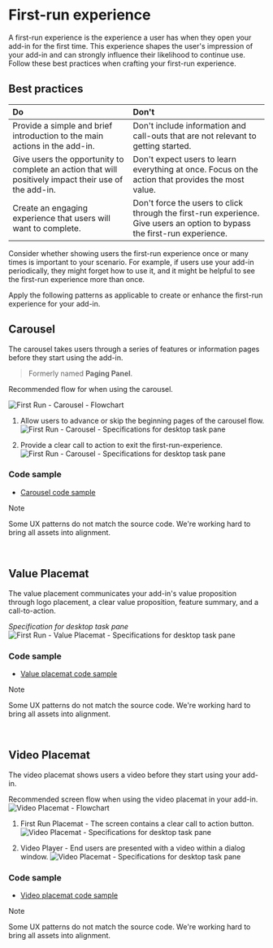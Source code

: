 # First-run experience

A first-run experience is the experience a user has when they open your add-in for the first time. This experience shapes the user's impression of your add-in and can strongly influence their likelihood to continue use. Follow these best practices when crafting your first-run experience. 


## Best practices

|Do|Don't|
|:------|:------|
|Provide a simple and brief introduction to the main actions in  the add-in. | Don't include information and call-outs that are not relevant to getting started.
|Give users the opportunity to complete an action that will positively impact their use of the add-in.| Don't expect users to learn everything at once. Focus on the action that provides the most value.
|Create an engaging experience that users will want to complete. | Don't force the users to click through the first-run experience. Give users an option to bypass the first-run experience. |


Consider whether showing users the first-run experience once or many times is important to your scenario. For example, if users use your add-in periodically, they might forget how to use it, and it might be helpful to see the first-run experience more than once. 

Apply the following patterns as applicable to create or enhance the first-run experience for your add-in. 

## Carousel

The carousel takes users through a series of features or information pages before they start using the add-in.

> Formerly named **Paging Panel**.

Recommended flow for when using the carousel. 

![First Run - Carousel - Flowchart](https://raw.githubusercontent.com/OfficeDev/Office-Add-in-UX-Design-Patterns/master/assets/images/carousel_flow.png)

1. Allow users to advance or skip the beginning pages of the carousel flow. 
![First Run - Carousel - Specifications for desktop task pane](https://raw.githubusercontent.com/OfficeDev/Office-Add-in-UX-Design-Patterns/master/assets/images/carousel_taskPaneCallouts.png)

2. Provide a clear call to action to exit the first-run-experience.
![First Run - Carousel - Specifications for desktop task pane](https://raw.githubusercontent.com/OfficeDev/Office-Add-in-UX-Design-Patterns/master/assets/images/carousel_taskPaneCallouts2.png)



### Code sample
* [Carousel code sample](https://github.com/OfficeDev/Office-Add-in-UX-Design-Patterns-Code/tree/master/templates/first-run/carousel)

> [!NOTE]
> Some UX patterns do not match the source code. We're working hard to bring all assets into alignment.

<br/>

## Value Placemat

The value placement communicates your add-in's value proposition through logo placement, a clear value proposition, feature summary, and a call-to-action.


*Specification for desktop task pane*
![First Run - Value Placemat - Specifications for desktop task pane](https://raw.githubusercontent.com/OfficeDev/Office-Add-in-UX-Design-Patterns/master/assets/images/valuePlacemat_taskPaneCallouts.png)


### Code sample
* [Value placemat code sample](https://github.com/OfficeDev/Office-Add-in-UX-Design-Patterns-Code/tree/master/templates/first-run/value-placemat)

> [!NOTE]
> Some UX patterns do not match the source code. We're working hard to bring all assets into alignment.

<br/>

## Video Placemat

The video placemat shows users a video before they start using your add-in. 

Recommended screen flow when using the video placemat in your add-in. 
![Video Placemat - Flowchart](https://raw.githubusercontent.com/OfficeDev/Office-Add-in-UX-Design-Patterns/master/assets/images/videoPlacemat_flow.png)

1. First Run Placemat - The screen contains a clear call to action button.
![Video Placemat - Specifications for desktop task pane](https://raw.githubusercontent.com/OfficeDev/Office-Add-in-UX-Design-Patterns/master/assets/images/videoPlacemat_taskPaneCallouts.png)

2. Video Player - End users are presented with a video within a dialog window. 
![Video Placemat - Specifications for desktop task pane](https://raw.githubusercontent.com/OfficeDev/Office-Add-in-UX-Design-Patterns/master/assets/images/videoPlacemat_taskPaneCallouts2.png)


### Code sample
* [Video placemat code sample](https://github.com/OfficeDev/Office-Add-in-UX-Design-Patterns-Code/tree/master/templates/first-run/video-placemat)

> [!NOTE]
> Some UX patterns do not match the source code. We're working hard to bring all assets into alignment. 

